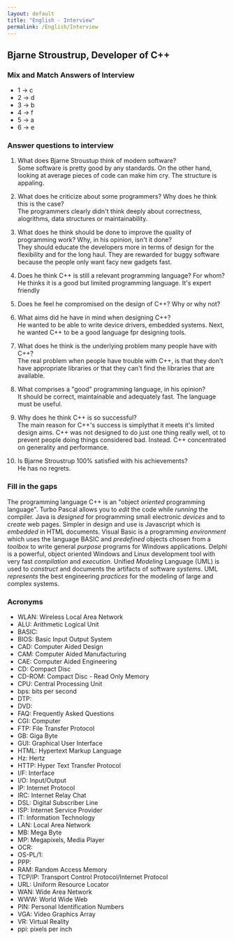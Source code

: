 ```yaml
---
layout: default
title: "English - Interview"
permalink: /English/Interview
---
```


## Bjarne Stroustrup, Developer of C++

### Mix and Match Answers of Interview

- 1 -> c
- 2 -> d
- 3 -> b
- 4 -> f
- 5 -> a
- 6 -> e

### Answer questions to interview

1. What does Bjarne Stroustup think of modern software?<br>
Some software is pretty good by any standards. On the other hand, looking at average pieces of code can make him cry. The structure is appaling.
2. What does he criticize about some programmers? Why does he think this is the case?<br>
The programmers clearly didn't think deeply about correctness, alogrithms, data structures or maintainability.
3. What does he think should be done to improve the quality of programming work? Why, in his opinion, isn't it done?<br>
They should educate the developers more in terms of design for the flexibility and for the long haul. They are rewarded for buggy software because the people only want facy new gadgets fast.
4. Does he think C++ is still a relevant programming language? For whom?<br>
He thinks it is a good but limited programming language. It's expert friendly
5. Does he feel he compromised on the design of C++? Why or why not?<br>

6. What aims did he have in mind when designing C++?<br>
He wanted to be able to write device drivers, embedded systems. Next, he wanted C++ to be a good language fpr designing tools.
7. What does he think is the underlying problem many people have with C++?<br>
The real problem when people have trouble with C++, is that they don't have appropriate libraries or that they can't find the libraries that are available.
8. What comprises a "good" programming language, in his opinion?<br>
It should be correct, maintainable and adequately fast. The language must be useful.
9. Why does he think C++ is so successful?<br>
The main reason for C++'s success is simplythat it meets it's limited design aims. C++ was not designed to do just one thing really well, ot to prevent people doing things considered bad. Instead. C++ concentrated on generality and performance.
10. Is Bjarne Stroustrup 100% satisfied with his achievements?<br>
He has no regrets.

### Fill in the gaps

The programming language C++ is an "object *oriented* programming language". Turbo Pascal allows you to *edit* the code while *running* the compiler. Java is *designed* for programming small electronic *devices* and to *create* web pages. Simpler in design and use is Javascript which is *embedded* in HTML documents. Visual Basic is a programming *environment* which uses the language BASIC and *predefined* objects chosen from a *toolbox* to write general *purpose* programs for Windows applications. Delphi is a powerful, object oriented Windows and Linux development tool with very fast *compilation* and *execution*. Unified *Modeling* Language (UML) is used to *construct* and documents the artifacts of software *systems*. UML *represents* the best engineering *practices* for the modeling of large and complex systems.

### Acronyms

- WLAN: Wireless Local Area Network
- ALU: Arithmetic Logical Unit
- BASIC: 
- BIOS: Basic Input Output System
- CAD: Computer Aided Design
- CAM: Computer Aided Manufacturing
- CAE: Computer Aided Engineering
- CD: Compact Disc
- CD-ROM: Compact Disc - Read Only Memory
- CPU: Central Processing Unit
- bps: bits per second
- DTP:
- DVD:
- FAQ: Frequently Asked Questions
- CGI: Computer 
- FTP: File Transfer Protocol
- GB: Giga Byte
- GUI: Graphical User Interface
- HTML: Hypertext Markup Language
- Hz: Hertz
- HTTP: Hyper Text Transfer Protocol
- I/F: Interface
- I/O: Input/Output
- IP: Internet Protocol
- IRC: Internet Relay Chat
- DSL: Digital Subscriber Line
- ISP: Internet Service Provider
- IT: Information Technology
- LAN: Local Area Network
- MB: Mega Byte
- MP: Megapixels, Media Player
- OCR:
- OS-PL/1:
- PPP:
- RAM: Random Access Memory
- TCP/IP: Transport Control Protocol/Internet Protocol
- URL: Uniform Resource Locator
- WAN: Wide Area Network
- WWW: World Wide Web
- PIN: Personal Identification Numbers
- VGA: Video Graphics Array
- VR: Virtual Reality
- ppi: pixels per inch

